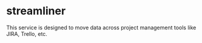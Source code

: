 # streamliner

This service is designed to move data across project management tools like JIRA, Trello, etc.
